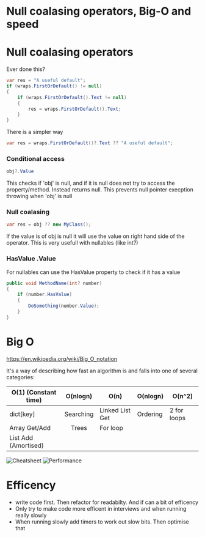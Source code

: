 # Null coalasing operators, Big-O and speed

# Null coalasing operators
Ever done this?
```cs
var res = "A useful default";
if (wraps.FirstOrDefault() != null)
{
    if (wraps.FirstOrDefault().Text != null)
    {
        res = wraps.FirstOrDefault().Text;
    }
}
```
There is a simpler way
```cs
var res = wraps.FirstOrDefault()?.Text ?? "A useful default";
```
### Conditional access
```cs
obj?.Value
```
This checks if 'obj' is null, and if it is null does not try to access the property/method. Instead returns null. This prevents null pointer execption throwing when 'obj' is null

### Null coalasing
```cs
var res = obj ?? new MyClass();
```
If the value is of obj is null it will use the value on right hand side of the operator. This is very usefull with nullables (like int?)

### HasValue .Value
For nullables can use the HasValue property to check if it has a value 
```cs
public void MethodName(int? number)
{
    if (number.HasValue)
    {
        DoSomething(number.Value);
    }
}
```

# Big O
https://en.wikipedia.org/wiki/Big_O_notation

It's a way of describing how fast an algorithm is and falls into one of several categories:

| O(1) (Constant time) | O(nlogn)      | O(n)            | O(nlogn)| O(n^2)      |
| ------------- |:-------------:| --------------- | --------| ------------|
| dict[key]     | Searching     | Linked List Get | Ordering| 2 for loops |
| Array  Get/Add| Trees         | For loop        |         |             |
| List Add (Amortised)|         |                 |         |             |


![Cheatsheet](https://miro.medium.com/max/1400/1*wv3W3jYq7EHCDiwYVaCXrA.png)
![Performance](https://user-images.githubusercontent.com/63453969/152640502-a92271a4-20f9-4aec-b36b-6ca7b738893f.png)


# Efficency
- write code first. Then refactor for readabilty. And if can a bit of efficency
- Only try to make code more efficent in interviews and when running really slowly
- When running slowly add timers to work out slow bits. Then optimise that
